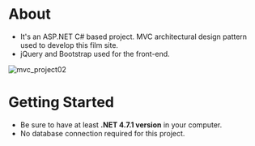 # About
* It's an ASP.NET C# based project. MVC architectural design pattern used to develop this film site.
* jQuery and Bootstrap used for the front-end.

![mvc_project02](https://user-images.githubusercontent.com/39779689/131263654-e5a73726-acb7-4e66-bc30-2a32b92721cf.png)

# Getting Started
* Be sure to have at least **.NET 4.7.1 version** in your computer.
* No database connection required for this project.
